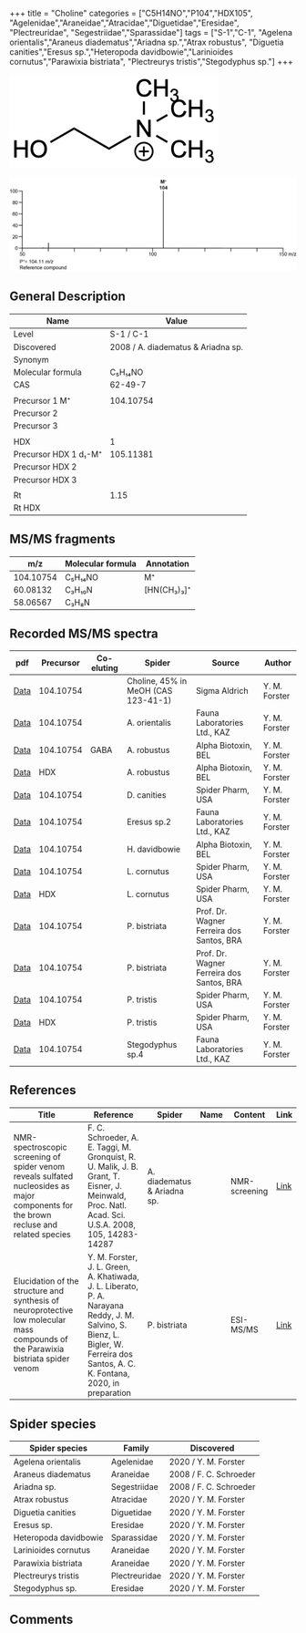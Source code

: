 +++
title = "Choline"
categories = ["C5H14NO","P104","HDX105",
"Agelenidae","Araneidae","Atracidae","Diguetidae","Eresidae",
"Plectreuridae",
"Segestriidae","Sparassidae"]
tags = ["S-1","C-1",
"Agelena orientalis","Araneus diadematus","Ariadna sp.","Atrax robustus",
"Diguetia canities","Eresus sp.","Heteropoda davidbowie","Larinioides cornutus","Parawixia bistriata",
"Plectreurys tristis","Stegodyphus sp."]
+++

![](/img/Choline.png)

![](/img_MSMS/104_Choline.png)

## General Description

| Name                   | Value                              |
|------------------------|------------------------------------|
| Level                  | S-1 / C-1                          |
| Discovered             | 2008 / A. diadematus & Ariadna sp. |
| Synonym                |                                    |
| Molecular formula      | C₅H₁₄NO                            |
| CAS                    | 62-49-7                            |
|                        |                                    |
| Precursor 1  M⁺        | 104.10754                          |
| Precursor 2            |                                    |
| Precursor 3            |                                    |
|                        |                                    |
| HDX                    | 1                                  |
| Precursor HDX 1  d₁-M⁺ | 105.11381                          |
| Precursor HDX 2        |                                    |
| Precursor HDX 3        |                                    |
|                        |                                    |
| Rt                     | 1.15                               |
| Rt HDX                 |                                    |

## MS/MS fragments

| m/z       | Molecular formula | Annotation  |
|-----------|-------------------|-------------|
| 104.10754 | C₅H₁₄NO           | M⁺          |
| 60.08132  | C₃H₁₀N            | [HN(CH₃)₃]⁺ |
| 58.06567  | C₃H₈N             |             |

## Recorded MS/MS spectra

| pdf                               | Precursor | Co-eluting | Spider                              | Source        | Author        |
|-----------------------------------|-----------|------------|-------------------------------------|---------------|---------------|
| [Data](/pdf/104_Choline_1-15.pdf) | 104.10754 |            | Choline, 45% in MeOH (CAS 123-41-1) | Sigma Aldrich | Y. M. Forster |
| [Data](/pdf/A-orientalis/104_Choline_Ao.pdf) | 104.10754 |           | A. orientalis | Fauna Laboratories Ltd., KAZ | Y. M. Forster |
| [Data](/pdf/A-robustus/104_Choline_GABA_Ar.pdf) | 104.10754 | GABA           | A. robustus | Alpha Biotoxin, BEL | Y. M. Forster |
| [Data](/pdf/A-robustus/104_Choline_Ar_HDX.pdf) | HDX |            | A. robustus | Alpha Biotoxin, BEL | Y. M. Forster |
| [Data](/pdf/D-canities/104_Choline_Dc.pdf) | 104.10754 |           | D. canities | Spider Pharm, USA | Y. M. Forster |
| [Data](/pdf/Eresus-sp2/104_Choline_Er-sp2.pdf) | 104.10754 |           | Eresus sp.2 | Fauna Laboratories Ltd., KAZ | Y. M. Forster |
| [Data](/pdf/H-davidbowie/104_Choline_Hd.pdf) | 104.10754 |           | H. davidbowie | Alpha Biotoxin, BEL | Y. M. Forster |
| [Data](/pdf/L-cornutus/104_Choline_Lc.pdf) | 104.10754 |           | L. cornutus | Spider Pharm, USA | Y. M. Forster |
| [Data](/pdf/L-cornutus/104_Choline_Lc_HDX.pdf) | HDX |           | L. cornutus | Spider Pharm, USA | Y. M. Forster |
| [Data](/pdf/P-bistriata/104_Choline_Pb.pdf) | 104.10754 |           | P. bistriata | Prof. Dr. Wagner Ferreira dos Santos, BRA | Y. M. Forster |
| [Data](/pdf/P-bistriata/104_Choline_Pb_HDX.pdf) | 104.10754 |           | P. bistriata | Prof. Dr. Wagner Ferreira dos Santos, BRA | Y. M. Forster |
| [Data](/pdf/P-tristis/104_Choline_Pt.pdf) | 104.10754 |           | P. tristis | Spider Pharm, USA | Y. M. Forster |
| [Data](/pdf/P-tristis/104_Choline_Pt_HDX.pdf) | HDX |           | P. tristis | Spider Pharm, USA | Y. M. Forster |
| [Data](/pdf/Stegodyphus-sp4/104_Choline_St-sp4.pdf) | 104.10754 |           | Stegodyphus sp.4 | Fauna Laboratories Ltd., KAZ | Y. M. Forster |


## References

| Title                                                                                                            | Reference                                                         | Spider     | Name  | Content     | Link                                         |
|------------------------------------------------------------------------------------------------------------------|-------------------------------------------------------------------|------------|-------|-------------|----------------------------------------------|
| NMR-spectroscopic screening of spider venom reveals sulfated nucleosides as major components for the brown recluse and related species     | F. C. Schroeder, A. E. Taggi, M. Gronquist, R. U. Malik, J. B. Grant, T. Eisner, J. Meinwald, Proc. Natl. Acad. Sci. U.S.A. 2008, 105, 14283-14287 | A. diadematus & Ariadna sp.   |      | NMR-screening | [Link](https://doi.org/10.1073/pnas.0806840105)    |
| Elucidation of the structure and synthesis of neuroprotective low molecular mass compounds of the Parawixia bistriata spider venom      | Y. M. Forster, J. L. Green, A. Khatiwada, J. L. Liberato, P. A. Narayana Reddy, J. M. Salvino, S. Bienz, L. Bigler, W. Ferreira dos Santos, A. C. K. Fontana, 2020, in preparation          | P. bistriata       |      | ESI-MS/MS        | [Link](unknown)     |

## Spider species

| Spider species     | Family       | Discovered             |
|--------------------|--------------|------------------------|
| Agelena orientalis | Agelenidae | 2020 / Y. M. Forster |
| Araneus diadematus | Araneidae    | 2008 / F. C. Schroeder |
| Ariadna sp.        | Segestriidae | 2008 / F. C. Schroeder |
| Atrax robustus | Atracidae | 2020 / Y. M. Forster |
| Diguetia canities | Diguetidae | 2020 / Y. M. Forster |
| Eresus sp. | Eresidae | 2020 / Y. M. Forster |
| Heteropoda davidbowie | Sparassidae | 2020 / Y. M. Forster |
| Larinioides cornutus | Araneidae | 2020 / Y. M. Forster |
| Parawixia bistriata | Araneidae | 2020 / Y. M. Forster |
| Plectreurys tristis | Plectreuridae | 2020 / Y. M. Forster |
| Stegodyphus sp. | Eresidae | 2020 / Y. M. Forster |

## Comments